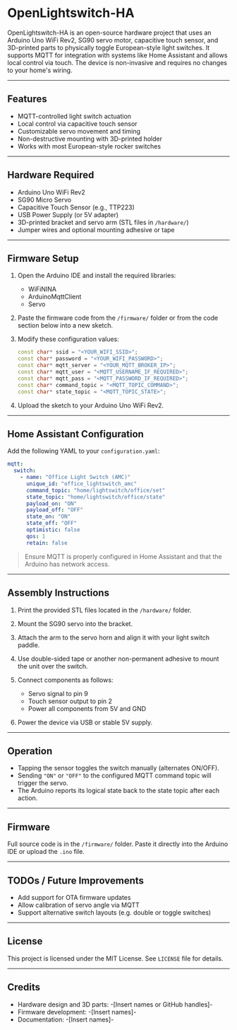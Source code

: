 # OpenLightswitch-HA

OpenLightswitch-HA is an open-source hardware project that uses an Arduino Uno WiFi Rev2, SG90 servo motor, capacitive touch sensor, and 3D-printed parts to physically toggle European-style light switches. It supports MQTT for integration with systems like Home Assistant and allows local control via touch. The device is non-invasive and requires no changes to your home's wiring.

---

## Features

* MQTT-controlled light switch actuation
* Local control via capacitive touch sensor
* Customizable servo movement and timing
* Non-destructive mounting with 3D-printed holder
* Works with most European-style rocker switches

---

## Hardware Required

* Arduino Uno WiFi Rev2
* SG90 Micro Servo
* Capacitive Touch Sensor (e.g., TTP223)
* USB Power Supply (or 5V adapter)
* 3D-printed bracket and servo arm (STL files in `/hardware/`)
* Jumper wires and optional mounting adhesive or tape

---

## Firmware Setup

1. Open the Arduino IDE and install the required libraries:

   * WiFiNINA
   * ArduinoMqttClient
   * Servo

2. Paste the firmware code from the `/firmware/` folder or from the code section below into a new sketch.

3. Modify these configuration values:

   ```cpp
   const char* ssid = "<YOUR_WIFI_SSID>";
   const char* password = "<YOUR_WIFI_PASSWORD>";
   const char* mqtt_server = "<YOUR_MQTT_BROKER_IP>";
   const char* mqtt_user = "<MQTT_USERNAME_IF_REQUIRED>";
   const char* mqtt_pass = "<MQTT_PASSWORD_IF_REQUIRED>";
   const char* command_topic = "<MQTT_TOPIC_COMMAND>";
   const char* state_topic = "<MQTT_TOPIC_STATE>";
   ```

4. Upload the sketch to your Arduino Uno WiFi Rev2.

---

## Home Assistant Configuration

Add the following YAML to your `configuration.yaml`:

```yaml
mqtt:
  switch:
    - name: "Office Light Switch (AMC)"
      unique_id: "office_lightswitch_amc"
      command_topic: "home/lightswitch/office/set"
      state_topic: "home/lightswitch/office/state"
      payload_on: "ON"
      payload_off: "OFF"
      state_on: "ON"
      state_off: "OFF"
      optimistic: false
      qos: 1
      retain: false
```

> Ensure MQTT is properly configured in Home Assistant and that the Arduino has network access.

---

## Assembly Instructions

1. Print the provided STL files located in the `/hardware/` folder.
2. Mount the SG90 servo into the bracket.
3. Attach the arm to the servo horn and align it with your light switch paddle.
4. Use double-sided tape or another non-permanent adhesive to mount the unit over the switch.
5. Connect components as follows:

   * Servo signal to pin 9
   * Touch sensor output to pin 2
   * Power all components from 5V and GND
6. Power the device via USB or stable 5V supply.

---

## Operation

* Tapping the sensor toggles the switch manually (alternates ON/OFF).
* Sending `"ON"` or `"OFF"` to the configured MQTT command topic will trigger the servo.
* The Arduino reports its logical state back to the state topic after each action.

---

## Firmware

Full source code is in the `/firmware/` folder. Paste it directly into the Arduino IDE or upload the `.ino` file.

---

## TODOs / Future Improvements

* Add support for OTA firmware updates
* Allow calibration of servo angle via MQTT
* Support alternative switch layouts (e.g. double or toggle switches)

---

## License

This project is licensed under the MIT License. See `LICENSE` file for details.

---

## Credits

* Hardware design and 3D parts: -\[Insert names or GitHub handles]-
* Firmware development: -\[Insert names]-
* Documentation: -\[Insert names]-
